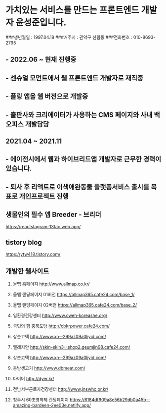 # 가치있는 서비스를 만드는 프론트엔드 개발자 윤성준입니다.

###생년월일 : 1997.04.18
###거주지 : 관악구 신림동
###전화번호 : 010-8693-2795


## - 2022.06 ~ 현재 진행중

## - 센슈얼 모먼트에서 웹 프론트엔드 개발자로 재직중

## - 플링 앱을 웹 버전으로 개발중

## - 출판사와 크리에이터가 사용하는 CMS 페이지와 사내 백오피스 개발담당



## 2021.04 ~ 2021.11

## - 에이전시에서 웹과 하이브리드앱 개발자로 근무한 경력이 있습니다.
## - 퇴사 후 리액트로 이색애완동물 플랫폼서비스 출시를 목표로 개인프로젝트 진행

## 생물인의 필수 앱 Breeder - 브리더
https://reactstagram-13fac.web.app/


## tistory blog
https://ytw418.tistory.com/

## 개발한 웹사이트

1. 올맵 홈페이지
http://www.allmap.co.kr/

2. 올맵 랜딩페이지 01버전
https://allmap365.cafe24.com/base_1/

3. 올맵 랜딩페이지 02버전
https://allmap365.cafe24.com/base_2/

4. 일환경건강센터
http://www.cweh-koreashe.org/

5. 국민의 힘 충북도당
http://cbkrpower.cafe24.com/

6. 상춘고택
http://www.xn--299az09a0ljyid.com/

7. 엘레지안 
http://skin-skin3--shop2.geumjin98.cafe24.com/

8. 상춘고택
http://www.xn--299az09a0ljyid.com/

9. 동방생고기
http://www.dbmeat.com/

10. 다이어
http://dyer.kr/

10. 전남서부근로자건강센터
http://www.jnswhc.or.kr/

11. 청주시 60초영화제 랜딩페이지
 https://6184df609a8e56b29db0a45b--amazing-bardeen-2ee03e.netlify.app/
